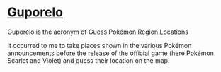 # [Guporelo](https://skario37.github.io/guporelo/)
Guporelo is the acronym of Guess Pokémon Region Locations

It occurred to me to take places shown in the various Pokémon announcements before the release of the official game (here Pokémon Scarlet and Violet) and guess their location on the map.

